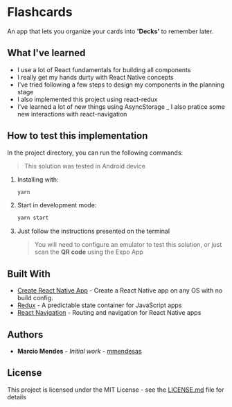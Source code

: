 # Flashcards

An app that lets you organize your cards into **'Decks'** to remember later.

## What I've learned

- I use a lot of React fundamentals for building all components
- I really get my hands durty with React Native concepts
- I've tried following a few steps to design my components in the planning stage
- I also implemented this project using react-redux
- I've learned a lot of new things using AsyncStorage
_ I also pratice some new interactions with react-navigation

## How to test this implementation

In the project directory, you can run the following commands:

> This solution was tested in Android device

1. Installing with:
    ```sh
    yarn
    ```

2. Start in development mode:
    ```sh
    yarn start
    ```

3. Just follow the instructions presented on the terminal
    > You will need to configure an emulator to test this solution, or just scan the **QR code** using the Expo App

## Built With

- [Create React Native App](https://github.com/react-community/create-react-native-app) - Create a React Native app on any OS with no build config.
- [Redux](https://redux.js.org/) - A predictable state container for JavaScript apps
- [React Navigation](https://reactnavigation.org/en/) - Routing and navigation for React Native apps

## Authors

- **Marcio Mendes** - _Initial work_ - [mmendesas](https://github.com/mmendesas)

## License

This project is licensed under the MIT License - see the [LICENSE.md](LICENSE.md) file for details
